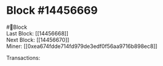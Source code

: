 
Block #14456669
===============
  
#🧊Block  
Last Block: [[14456668]]  
Next Block: [[14456670]]  
Miner: [[0xea674fdde714fd979de3edf0f56aa9716b898ec8]]  

 Transactions: